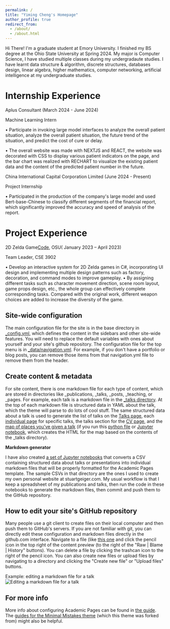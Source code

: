 ```yaml
---
permalink: /
title: "Yiming Cheng's Homepage"
author_profile: true
redirect_from: 
  - /about/
  - /about.html
---
```


Hi There! I'm a graduate student at Emory University. I finished my BS degree at the Ohio State University at Spring 2024. My major is Computer Science, I have studied multiple classes during my undergradaute studies. I have learnt data structure & algorithm, discrete structures, databases design, linear algebra, higher mathematics, computer networking, artificial intelligence at my undergraduate studies. 

Internship Experience
======
Aplus Consultant    (March 2024 - June 2024)

Machine Learning Intern

• Participate in invoking large model interfaces to analyze the overall patient situation, analyze the overall patient situation, the future trend of the situation, and predict the cost of cure or delay.

• The overall website was made with NEXTJS and REACT, the website was decorated with CSS to display various patient indicators on the page, and the bar chart was realized with RECHART to visualize the existing patient data and the content of the predicted patient number in the future.

China International Capital Corporation Limited    (June 2024 - Present)

Project Internship

• Participated in the production of the company's large model and used Bert-base-Chinese to classify different segments of the financial report, which significantly improved the accuracy and speed of analysis of the report.

Project Experience
======
2D Zelda Game[Code](https://github.com/Brian-Cheng0/osu-coding/tree/main/cse3902), OSU(             January 2023 – April 2023) 

Team Leader, CSE 3902

• Develop an interactive system for 2D Zelda games in C#, incorporating UI design and implementing multiple design patterns such as factory, decoration, and command modes to improve gameplay.
• By assigning different tasks such as character movement direction, scene room layout, game props design, etc., the whole group can effectively complete corresponding tasks. Compared with the original work, different weapon choices are added to increase the diversity of the game.

Site-wide configuration
------
The main configuration file for the site is in the base directory in [_config.yml](https://github.com/academicpages/academicpages.github.io/blob/master/_config.yml), which defines the content in the sidebars and other site-wide features. You will need to replace the default variables with ones about yourself and your site's github repository. The configuration file for the top menu is in [_data/navigation.yml](https://github.com/academicpages/academicpages.github.io/blob/master/_data/navigation.yml). For example, if you don't have a portfolio or blog posts, you can remove those items from that navigation.yml file to remove them from the header. 

Create content & metadata
------
For site content, there is one markdown file for each type of content, which are stored in directories like _publications, _talks, _posts, _teaching, or _pages. For example, each talk is a markdown file in the [_talks directory](https://github.com/academicpages/academicpages.github.io/tree/master/_talks). At the top of each markdown file is structured data in YAML about the talk, which the theme will parse to do lots of cool stuff. The same structured data about a talk is used to generate the list of talks on the [Talks page](https://academicpages.github.io/talks), each [individual page](https://academicpages.github.io/talks/2012-03-01-talk-1) for specific talks, the talks section for the [CV page](https://academicpages.github.io/cv), and the [map of places you've given a talk](https://academicpages.github.io/talkmap.html) (if you run this [python file](https://github.com/academicpages/academicpages.github.io/blob/master/talkmap.py) or [Jupyter notebook](https://github.com/academicpages/academicpages.github.io/blob/master/talkmap.ipynb), which creates the HTML for the map based on the contents of the _talks directory).

**Markdown generator**

I have also created [a set of Jupyter notebooks](https://github.com/academicpages/academicpages.github.io/tree/master/markdown_generator
) that converts a CSV containing structured data about talks or presentations into individual markdown files that will be properly formatted for the Academic Pages template. The sample CSVs in that directory are the ones I used to create my own personal website at stuartgeiger.com. My usual workflow is that I keep a spreadsheet of my publications and talks, then run the code in these notebooks to generate the markdown files, then commit and push them to the GitHub repository.

How to edit your site's GitHub repository
------
Many people use a git client to create files on their local computer and then push them to GitHub's servers. If you are not familiar with git, you can directly edit these configuration and markdown files directly in the github.com interface. Navigate to a file (like [this one](https://github.com/academicpages/academicpages.github.io/blob/master/_talks/2012-03-01-talk-1.md) and click the pencil icon in the top right of the content preview (to the right of the "Raw | Blame | History" buttons). You can delete a file by clicking the trashcan icon to the right of the pencil icon. You can also create new files or upload files by navigating to a directory and clicking the "Create new file" or "Upload files" buttons. 

Example: editing a markdown file for a talk
![Editing a markdown file for a talk](/images/editing-talk.png)

For more info
------
More info about configuring Academic Pages can be found in [the guide](https://academicpages.github.io/markdown/). The [guides for the Minimal Mistakes theme](https://mmistakes.github.io/minimal-mistakes/docs/configuration/) (which this theme was forked from) might also be helpful.
